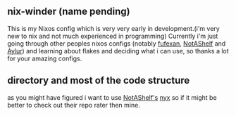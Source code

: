## nix-winder (name pending)
This is my Nixos config which is very very early in development.(i'm very new to nix and not much experienced in programming)
Currently i'm just going through other peoples nixos configs (notably [fufexan](https://github.com/fufexan), [NotAShelf](https://github.com/NotAShelf) and [Aylur](https://github.com/Aylur))
and learning about flakes and deciding what i can use, so thanks a lot for your amazing configs.

## directory and most of the code structure
as you might have figured i want to use [NotAShelf's](https://github.com/NotAShelf) [nyx](https://github.com/NotAShelf/nyx)
so if it might be better to check out their repo rater then mine.

